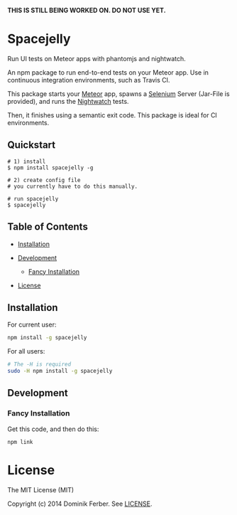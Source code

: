 **THIS IS STILL BEING WORKED ON. DO NOT USE YET.**

# Spacejelly
Run UI tests on Meteor apps with phantomjs and nightwatch.


An npm package to run end-to-end tests on your Meteor app.
Use in continuous integration environments, such as Travis CI.

This package starts your [Meteor](https://github.com/meteor/meteor) app, spawns a [Selenium](https://code.google.com/p/selenium/) Server (Jar-File is provided), and runs the [Nightwatch](https://github.com/beatfactor/nightwatch/) tests.

Then, it finishes using a semantic exit code. This package is ideal for CI environments.


## Quickstart
    
    # 1) install
    $ npm install spacejelly -g

    # 2) create config file
    # you currently have to do this manually.

    # run spacejelly
    $ spacejelly


## Table of Contents

- [Installation](#installation)
- [Development](#development)
   - [Fancy Installation](#fancy-installation)

- [License](#license)


## Installation

For current user:

```bash
npm install -g spacejelly
```

For all users:

```bash
# The -H is required
sudo -H npm install -g spacejelly
```








## Development


### Fancy Installation

Get this code, and then do this:

    npm link

# License
The MIT License (MIT)

Copyright (c) 2014 Dominik Ferber. See [LICENSE](/LICENSE).